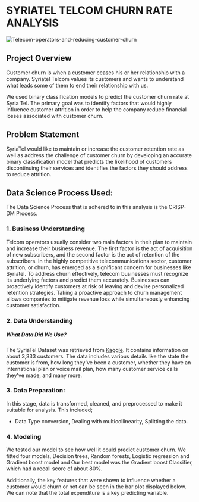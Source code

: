 # SYRIATEL TELCOM CHURN RATE ANALYSIS
![Telecom-operators-and-reducing-customer-churn](https://github.com/Weru-Stanley/Group-2-Phase-3---SyriaTel-Churn-Rate-Project/assets/128227310/0adf54d3-04c6-472b-9a54-e79d684e996b)

## Project Overview
Customer churn is when a customer ceases his or her relationship with a company. Syriatel Telcom values its customers and wants to understand what leads some of them to end their relationship with us.

We used binary classification models to predict the customer churn rate at Syria Tel. The primary goal was to identify factors that would highly influence customer attrition in order to help the company reduce financial losses associated with customer churn.

## Problem Statement 
SyriaTel would like to maintain or increase the customer retention rate as well as address the challenge of customer churn by developing an accurate binary classification model that predicts the likelihood of customers discontinuing their services and identifies the factors they should address to reduce attrition.

## Data Science Process Used:
The Data Science Process that is adhered to in this analysis is the CRISP-DM Process.

### 1. Business Understanding
Telcom operators usually consider two main factors in their plan to maintain and increase their business revenue. The first factor is the act of acquisition of new subscribers, and the second factor is the act of retention of the subscribers. In the highly competitive telecommunications sector, customer attrition, or churn, has emerged as a significant concern for businesses like Syriatel. To address churn effectively, telecom businesses must recognize its underlying factors and predict them accurately. Businesses can proactively identify customers at risk of leaving and devise personalized retention strategies. Taking a proactive approach to churn management allows companies to mitigate revenue loss while simultaneously enhancing customer satisfaction.


### 2. Data Understanding

##### What Data Did We Use?
The SyriaTel Dataset was retrieved from [Kaggle](https://www.kaggle.com/becksddf/churn-in-telecoms-dataset). It contains information on about 3,333 customers. The data includes various details like the state the customer is from, how long they've been a customer, whether they have an international plan or voice mail plan, how many customer service calls they've made, and many more.

### 3. Data Preparation:
In this stage, data is transformed, cleaned, and preprocessed to make it suitable for analysis. This included;
* Data Type conversion, Dealing with multicollinearity, Splitting the data.
  
### 4. Modeling

We tested our model to see how well it could predict customer churn. We fitted four models, Decision trees, Random forests, Logistic regression and Gradient boost model and Our best model was the Gradient boost Classifier, which had a recall score of about 80%.





Additionally, the key features that were shown to influence whether a customer would churn or not can be seen in the bar plot displayed below. We can note that the total expenditure is a key predicting variable.







